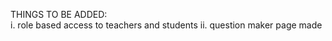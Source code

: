 THINGS TO BE ADDED: <br>
i.  role based access to teachers and students
ii. question maker page made
